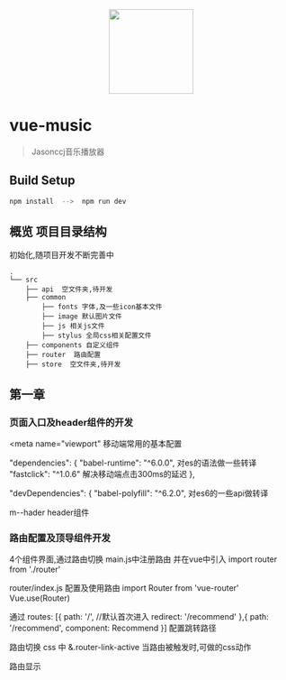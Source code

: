
<div align="center">
  <img width="150"eight="150"  src="https://timgsa.baidu.com/timg?image&quality=80&size=b9999_10000&sec=1533058717761&di=161d19751a8536d50fa99069e12af046&imgtype=0&src=http%3A%2F%2Fimage.coolapk.com%2Fdiscovery%2F2016%2F1009%2F480069_1476026104_6583.png">
</div>

# vue-music

> Jasonccj音乐播放器

## Build Setup

``` bash
npm install  -->  npm run dev

```

## 概览 项目目录结构

初始化,随项目开发不断完善中

```
.
└── src
    ├── api  空文件夹,待开发
    ├── common 
        ├── fonts 字体,及一些icon基本文件
        ├── image 默认图片文件
        ├── js 相关js文件
        ├── stylus 全局css相关配置文件
    ├── components 自定义组件
    ├── router  路由配置
    ├── store  空文件夹,待开发
```

## 第一章

### 页面入口及header组件的开发
 <meta name="viewport"                        移动端常用的基本配置

"dependencies": {
    "babel-runtime": "^6.0.0",                对es的语法做一些转译
     "fastclick": "^1.0.6"                    解决移动端点击300ms的延迟
},               

"devDependencies": {
    "babel-polyfill": "^6.2.0",               对es6的一些api做转译

m--hader                                      header组件

### 路由配置及顶导组件开发

4个组件界面,通过路由切换
main.js中注册路由 并在vue中引入
    import router from './router'

router/index.js 配置及使用路由
    import Router from 'vue-router'
    Vue.use(Router)

通过 
routes: [{
      path: '/',         //默认首次进入
      redirect: '/recommend'
},{
    path: '/recommend',
    component: Recommend
}]
配置跳转路径

路由切换
<router-link tag="要渲染成什么dom,默认为a标签" to="跳转路由路径,例如:'/recommend'" ></router-link>
css 中 &.router-link-active 当路由被触发时,可做的css动作

路由显示
<router-view></router-view>
